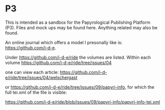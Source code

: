 # P3
This is intended as a sandbox for the Papyrological Publishing Platform (P3). Files and mock ups may be found here. Anything related may also be found.

An online journal which offers a model I presonally like is: https://github.com/i-d-e.

Under https://github.com/i-d-e/ride the volumes are listed. Within each volume https://github.com/i-d-e/ride/tree/issues/04

one can view each article: https://github.com/i-d-e/ride/tree/issues/04/welschergast

or https://github.com/i-d-e/ride/tree/issues/09/papyri-info, for which the full tei.xml of the file is visible:

https://github.com/i-d-e/ride/blob/issues/09/papyri-info/papyri-info-tei.xml

